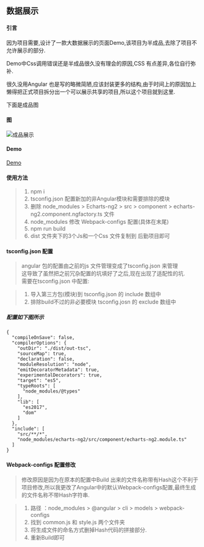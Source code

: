 ## 数据展示

#### 引言

因为项目需要,设计了一款大数据展示的页面Demo,该项目为半成品,去除了项目不允许展示的部分.

Demo中Css调用错误还是半成品很久没有理会的原因,CSS 有点差异,各位自行弥补.

很久没用Angular 也是写的略微简陋,应该封装更多的结构,由于时间上的原因加上懒得把正式项目拆分出一个可以展示共享的项目,所以这个项目就到这里.

下面是成品图

#### 图

![成品展示](src/main.bmp)


#### Demo
 
 [Demo](http://htmlpreview.github.io/?https://github.com/SkillUsing/Angular2-WebPack/blob/master/dist/index.html)

#### 使用方法


> 1. npm i     
> 1. tsconfig.json 配置新加的非Angular模块和需要排除的模块
> 1. 删除 node_modules > Echarts-ng2  > src > component > echarts-ng2.component.ngfactory.ts  文件
> 1. node_modules 修改 Webpack-configs 配置(具体在末尾)    
> 1. npm run build
> 1. dist 文件夹下的3个Js和一个Css 文件复制到 后勤项目即可



#### tsconfig.json 配置

> angular 包的配置由之前的js 文件管理变成了tsconfig.json 来管理     
> 这导致了虽然把之前冗杂配置的坑填好了之后,现在出现了适配性的坑.     
> 需要在tsconfig.json 中配置:


> 1. 导入第三方包(模块)到 tsconfig.json 的 include 数组中
> 2. 排除build不过的非必要模块 tsconfig.josn 的 exclude 数组中


##### 配置如下图所示
```
{
  "compileOnSave": false,
  "compilerOptions": {
    "outDir": "./dist/out-tsc",
    "sourceMap": true,
    "declaration": false,
    "moduleResolution": "node",
    "emitDecoratorMetadata": true,
    "experimentalDecorators": true,
    "target": "es5",
    "typeRoots": [
      "node_modules/@types"
    ],
    "lib": [
      "es2017",
      "dom"
    ]
  },
  "include": [
    "src/**/*",
    "node_modules/echarts-ng2/src/component/echarts-ng2.module.ts"
  ]
}
```



#### Webpack-configs 配置修改

> 修改原因是因为在原本的配置中Build 出来的文件名称带有Hash这个不利于项目修改,所以我更改了Angular中的默认Webpack-configs配置,最终生成的文件名称不带Hash字符串.       



> 1. 路径 ：node_modules > @angular > cli > models > webpack-configs
> 2. 找到 common.js 和 style.js 两个文件夹
> 3. 将生成文件的命名方式删掉Hash代码的拼接部分.
> 4. 重新Build即可



